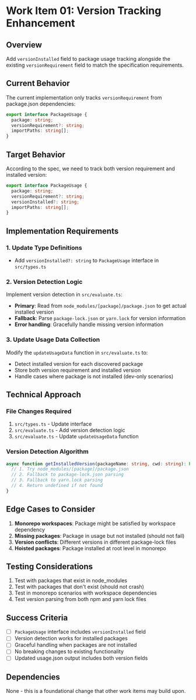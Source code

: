 # Work Item 01: Version Tracking Enhancement

## Overview
Add `versionInstalled` field to package usage tracking alongside the existing `versionRequirement` field to match the specification requirements.

## Current Behavior
The current implementation only tracks `versionRequirement` from package.json dependencies:

```typescript
export interface PackageUsage {
  package: string;
  versionRequirement?: string;
  importPaths: string[];
}
```

## Target Behavior
According to the spec, we need to track both version requirement and installed version:

```typescript
export interface PackageUsage {
  package: string;
  versionRequirement?: string;
  versionInstalled?: string;
  importPaths: string[];
}
```

## Implementation Requirements

### 1. Update Type Definitions
- Add `versionInstalled?: string` to `PackageUsage` interface in `src/types.ts`

### 2. Version Detection Logic
Implement version detection in `src/evaluate.ts`:

- **Primary**: Read from `node_modules/[package]/package.json` to get actual installed version
- **Fallback**: Parse `package-lock.json` or `yarn.lock` for version information
- **Error handling**: Gracefully handle missing version information

### 3. Update Usage Data Collection
Modify the `updateUsageData` function in `src/evaluate.ts` to:
- Detect installed version for each discovered package
- Store both version requirement and installed version
- Handle cases where package is not installed (dev-only scenarios)

## Technical Approach

### File Changes Required
1. `src/types.ts` - Update interface
2. `src/evaluate.ts` - Add version detection logic
3. `src/evaluate.ts` - Update `updateUsageData` function

### Version Detection Algorithm
```typescript
async function getInstalledVersion(packageName: string, cwd: string): Promise<string | undefined> {
  // 1. Try node_modules/[package]/package.json
  // 2. Fallback to package-lock.json parsing
  // 3. Fallback to yarn.lock parsing
  // 4. Return undefined if not found
}
```

## Edge Cases to Consider

1. **Monorepo workspaces**: Package might be satisfied by workspace dependency
2. **Missing packages**: Package in usage but not installed (should not fail)
3. **Version conflicts**: Different versions in different package-lock files
4. **Hoisted packages**: Package installed at root level in monorepo

## Testing Considerations

1. Test with packages that exist in node_modules
2. Test with packages that don't exist (should not crash)
3. Test in monorepo scenarios with workspace dependencies
4. Test version parsing from both npm and yarn lock files

## Success Criteria

- [ ] `PackageUsage` interface includes `versionInstalled` field
- [ ] Version detection works for installed packages
- [ ] Graceful handling when packages are not installed
- [ ] No breaking changes to existing functionality
- [ ] Updated usage.json output includes both version fields

## Dependencies
None - this is a foundational change that other work items may build upon.
